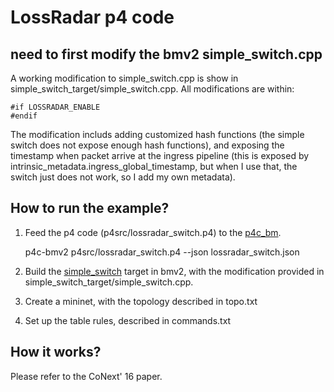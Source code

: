 LossRadar p4 code
========

## need to first modify the bmv2 simple_switch.cpp

A working modification to simple_switch.cpp is show in simple_switch_target/simple_switch.cpp.
All modifications are within:

	#if LOSSRADAR_ENABLE
	#endif

The modification includs adding customized hash functions (the simple switch does not expose enough hash functions), and exposing the timestamp when packet arrive at the ingress pipeline (this is exposed by intrinsic_metadata.ingress_global_timestamp, but when I use that, the switch just does not work, so I add my own metadata).

## How to run the example?

1. Feed the p4 code (p4src/lossradar_switch.p4) to the [p4c_bm](https://github.com/p4lang/p4c-bm).
	
	p4c-bmv2 p4src/lossradar_switch.p4 --json lossradar_switch.json

2. Build the [simple_switch](https://github.com/p4lang/behavioral-model/tree/master/targets/simple_switch) target in bmv2, with the modification provided in simple_switch_target/simple_switch.cpp.

3. Create a mininet, with the topology described in topo.txt

4. Set up the table rules, described in commands.txt

## How it works?

Please refer to the CoNext' 16 paper.
